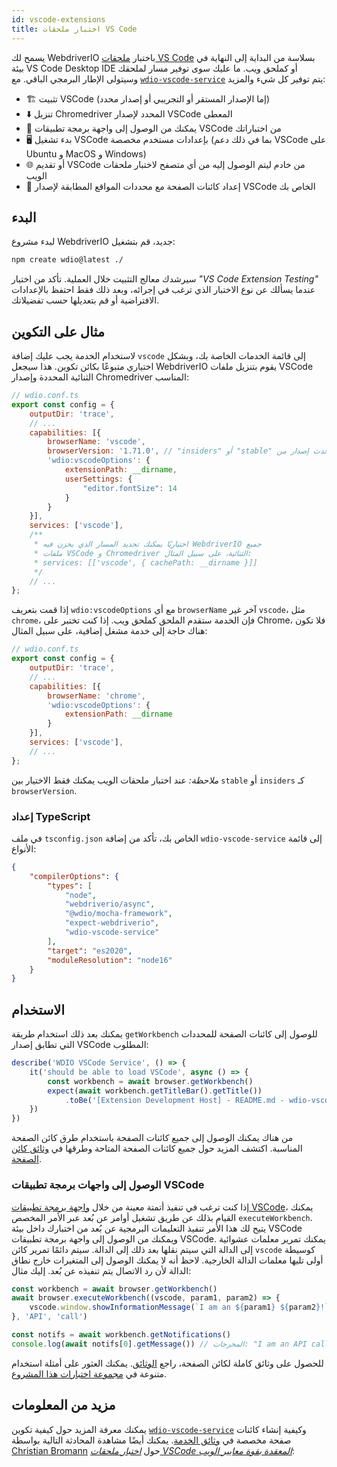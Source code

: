 ```yaml
---
id: vscode-extensions
title: اختبار ملحقات VS Code
---
```


يسمح لك WebdriverIO باختبار [ملحقات VS Code](https://code.visualstudio.com/) بسلاسة من البداية إلى النهاية في بيئة VS Code Desktop IDE أو كملحق ويب. ما عليك سوى توفير مسار لملحقك وسيتولى الإطار البرمجي الباقي. مع [`wdio-vscode-service`](https://www.npmjs.com/package/wdio-vscode-service) يتم توفير كل شيء والمزيد:

- 🏗️ تثبيت VSCode (إما الإصدار المستقر أو التجريبي أو إصدار محدد)
- ⬇️ تنزيل Chromedriver المحدد لإصدار VSCode المعطى
- 🚀 يمكنك من الوصول إلى واجهة برمجة تطبيقات VSCode من اختباراتك
- 🖥️ بدء تشغيل VSCode بإعدادات مستخدم مخصصة (بما في ذلك دعم VSCode على Ubuntu و MacOS و Windows)
- 🌐 أو تقديم VSCode من خادم ليتم الوصول إليه من أي متصفح لاختبار ملحقات الويب
- 📔 إعداد كائنات الصفحة مع محددات المواقع المطابقة لإصدار VSCode الخاص بك

## البدء

لبدء مشروع WebdriverIO جديد، قم بتشغيل:

```sh
npm create wdio@latest ./
```

سيرشدك معالج التثبيت خلال العملية. تأكد من اختيار _"VS Code Extension Testing"_ عندما يسألك عن نوع الاختبار الذي ترغب في إجرائه، وبعد ذلك فقط احتفظ بالإعدادات الافتراضية أو قم بتعديلها حسب تفضيلاتك.

## مثال على التكوين

لاستخدام الخدمة يجب عليك إضافة `vscode` إلى قائمة الخدمات الخاصة بك، وبشكل اختياري متبوعًا بكائن تكوين. هذا سيجعل WebdriverIO يقوم بتنزيل ملفات VSCode الثنائية المحددة وإصدار Chromedriver المناسب:

```js
// wdio.conf.ts
export const config = {
    outputDir: 'trace',
    // ...
    capabilities: [{
        browserName: 'vscode',
        browserVersion: '1.71.0', // "insiders" أو "stable" لأحدث إصدار من VSCode
        'wdio:vscodeOptions': {
            extensionPath: __dirname,
            userSettings: {
                "editor.fontSize": 14
            }
        }
    }],
    services: ['vscode'],
    /**
     * اختياريًا يمكنك تحديد المسار الذي يخزن فيه WebdriverIO جميع
     * ملفات VSCode و Chromedriver الثنائية، على سبيل المثال:
     * services: [['vscode', { cachePath: __dirname }]]
     */
    // ...
};
```

إذا قمت بتعريف `wdio:vscodeOptions` مع أي `browserName` آخر غير `vscode`، مثل `chrome`، فإن الخدمة ستقدم الملحق كملحق ويب. إذا كنت تختبر على Chrome، فلا تكون هناك حاجة إلى خدمة مشغل إضافية، على سبيل المثال:

```js
// wdio.conf.ts
export const config = {
    outputDir: 'trace',
    // ...
    capabilities: [{
        browserName: 'chrome',
        'wdio:vscodeOptions': {
            extensionPath: __dirname
        }
    }],
    services: ['vscode'],
    // ...
};
```

_ملاحظة:_ عند اختبار ملحقات الويب يمكنك فقط الاختيار بين `stable` أو `insiders` كـ `browserVersion`.

### إعداد TypeScript

في ملف `tsconfig.json` الخاص بك، تأكد من إضافة `wdio-vscode-service` إلى قائمة الأنواع:

```json
{
    "compilerOptions": {
        "types": [
            "node",
            "webdriverio/async",
            "@wdio/mocha-framework",
            "expect-webdriverio",
            "wdio-vscode-service"
        ],
        "target": "es2020",
        "moduleResolution": "node16"
    }
}
```

## الاستخدام

يمكنك بعد ذلك استخدام طريقة `getWorkbench` للوصول إلى كائنات الصفحة للمحددات التي تطابق إصدار VSCode المطلوب:

```ts
describe('WDIO VSCode Service', () => {
    it('should be able to load VSCode', async () => {
        const workbench = await browser.getWorkbench()
        expect(await workbench.getTitleBar().getTitle())
            .toBe('[Extension Development Host] - README.md - wdio-vscode-service - Visual Studio Code')
    })
})
```

من هناك يمكنك الوصول إلى جميع كائنات الصفحة باستخدام طرق كائن الصفحة المناسبة. اكتشف المزيد حول جميع كائنات الصفحة المتاحة وطرقها في [وثائق كائن الصفحة](https://webdriverio-community.github.io/wdio-vscode-service/).

### الوصول إلى واجهات برمجة تطبيقات VSCode

إذا كنت ترغب في تنفيذ أتمتة معينة من خلال [واجهة برمجة تطبيقات VSCode](https://code.visualstudio.com/api/references/vscode-api)، يمكنك القيام بذلك عن طريق تشغيل أوامر عن بُعد عبر الأمر المخصص `executeWorkbench`. يتيح لك هذا الأمر تنفيذ التعليمات البرمجية عن بُعد من اختبارك داخل بيئة VSCode ويمكنك من الوصول إلى واجهة برمجة تطبيقات VSCode. يمكنك تمرير معلمات عشوائية إلى الدالة التي سيتم نقلها بعد ذلك إلى الدالة. سيتم دائمًا تمرير كائن `vscode` كوسيطة أولى تليها معلمات الدالة الخارجية. لاحظ أنه لا يمكنك الوصول إلى المتغيرات خارج نطاق الدالة لأن رد الاتصال يتم تنفيذه عن بُعد. إليك مثال:

```ts
const workbench = await browser.getWorkbench()
await browser.executeWorkbench((vscode, param1, param2) => {
    vscode.window.showInformationMessage(`I am an ${param1} ${param2}!`)
}, 'API', 'call')

const notifs = await workbench.getNotifications()
console.log(await notifs[0].getMessage()) // المخرجات: "I am an API call!"
```

للحصول على وثائق كاملة لكائن الصفحة، راجع [الوثائق](https://webdriverio-community.github.io/wdio-vscode-service/modules.html). يمكنك العثور على أمثلة استخدام متنوعة في [مجموعة اختبارات هذا المشروع](https://github.com/webdriverio-community/wdio-vscode-service/blob/main/test/specs).

## مزيد من المعلومات

يمكنك معرفة المزيد حول كيفية تكوين [`wdio-vscode-service`](https://www.npmjs.com/package/wdio-vscode-service) وكيفية إنشاء كائنات صفحة مخصصة في [وثائق الخدمة](/docs/wdio-vscode-service). يمكنك أيضًا مشاهدة المحادثة التالية بواسطة [Christian Bromann](https://twitter.com/bromann) حول [_اختبار ملحقات VSCode المعقدة بقوة معايير الويب_](https://www.youtube.com/watch?v=PhGNTioBUiU):

<LiteYouTubeEmbed
    id="PhGNTioBUiU"
    title="Testing Complex VSCode Extensions With the Power of Web Standards"
/>